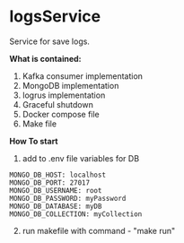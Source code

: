# logsService

Service for save logs.

**What is contained:**
1. Kafka consumer implementation
2. MongoDB implementation
3. logrus implementation
4. Graceful shutdown
5. Docker compose file
6. Make file


**How To start**
1. add to .env file variables for DB 
```dotenv
MONGO_DB_HOST: localhost
MONGO_DB_PORT: 27017
MONGO_DB_USERNAME: root
MONGO_DB_PASSWORD: myPassword
MONGO_DB_DATABASE: myDB
MONGO_DB_COLLECTION: myCollection
```
2. run makefile with command - "make run"
